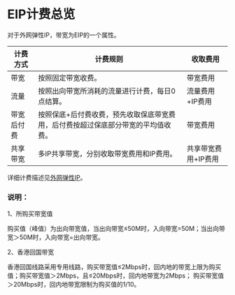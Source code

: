 # EIP计费总览

对于外网弹性IP，带宽为EIP的一个属性。


| 计费方式 | 计费规则 | 收取费用 |
| --- | --- | --- |
| 带宽 |	按照固定带宽收费。| 带宽费用 |
| 流量 |	按照出向带宽所消耗的流量进行计费，每日0点结算。 |  流量费用+IP费用  |
| 带宽后付费 |	按照保底+后付费收费，预先收取保底带宽费用，后付费按超过保底部分带宽的平均值收费。 | 带宽费用 |
| 共享带宽 |	多IP共享带宽，分别收取带宽费用和IP费用。 |  共享带宽费用+IP费用  |

详细计费描述见[外网弹性IP](https://cms-docs.ucloudadmin.com/unet/eip/introduction)。

### 说明：
1、所购买带宽值

购买值（峰值）为出向带宽值，当出向带宽≤50M时，入向带宽=50M；当出向带宽＞50M时，入向带宽=出向带宽。

2、香港回国带宽

香港回国线路采用专用线路，购买带宽值≤2Mbps时，回内地的带宽上限为购买值；购买带宽值＞2Mbps，且≤20Mbps时，回内地带宽为2Mbps； 购买带宽值＞20Mbps时，回内地带宽限制为购买值的1/10。
